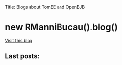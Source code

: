 Title: Blogs about TomEE and OpenEJB

# new RManniBucau().blog()

[Visit this blog](http://rmannibucau.wordpress.com/)

## Last posts:

<script type='text/javascript' charset='utf-8'
src='http://scripts.hashemian.com/jss/feed.js?print=yes&numlinks=10&summarylen=50&seedate=yes&popwin=no&url=http:%2F%2Frmannibucau.wordpress.com%2Ffeed%2F'></script>


